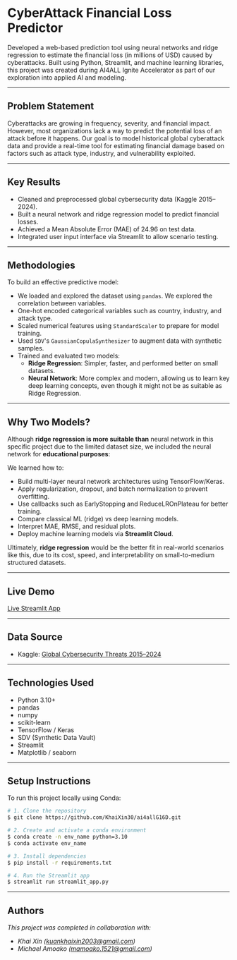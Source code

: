 # CyberAttack Financial Loss Predictor

Developed a web-based prediction tool using neural networks and ridge regression to estimate the financial loss (in millions of USD) caused by cyberattacks. Built using Python, Streamlit, and machine learning libraries, this project was created during AI4ALL Ignite Accelerator as part of our exploration into applied AI and modeling.

---

## Problem Statement

Cyberattacks are growing in frequency, severity, and financial impact. However, most organizations lack a way to predict the potential loss of an attack before it happens. Our goal is to model historical global cyberattack data and provide a real-time tool for estimating financial damage based on factors such as attack type, industry, and vulnerability exploited.

---

## Key Results

- Cleaned and preprocessed global cybersecurity data (Kaggle 2015–2024).
- Built a neural network and ridge regression model to predict financial losses.
- Achieved a Mean Absolute Error (MAE) of 24.96 on test data.
- Integrated user input interface via Streamlit to allow scenario testing.

---

## Methodologies

To build an effective predictive model:

- We loaded and explored the dataset using `pandas`. We explored the correlation between variables. 
- One-hot encoded categorical variables such as country, industry, and attack type.
- Scaled numerical features using `StandardScaler` to prepare for model training.
- Used `SDV`'s `GaussianCopulaSynthesizer` to augment data with synthetic samples.
- Trained and evaluated two models:
  - **Ridge Regression**: Simpler, faster, and performed better on small datasets.
  - **Neural Network**: More complex and modern, allowing us to learn key deep learning concepts, even though it might not be as suitable as Ridge Regression.
---

## Why Two Models?

Although **ridge regression is more suitable than** neural network in this specific project due to the limited dataset size, we included the neural network for **educational purposes**:

We learned how to:

- Build multi-layer neural network architectures using TensorFlow/Keras.
- Apply regularization, dropout, and batch normalization to prevent overfitting.
- Use callbacks such as EarlyStopping and ReduceLROnPlateau for better training.
- Compare classical ML (ridge) vs deep learning models.
- Interpret MAE, RMSE, and residual plots.
- Deploy machine learning models via **Streamlit Cloud**.

Ultimately, **ridge regression** would be the better fit in real-world scenarios like this, due to its cost, speed, and interpretability on small-to-medium structured datasets.

---

## Live Demo

[Live Streamlit App](https://ai4allg16d-jznwalqkp7bva9k2dqg3ge.streamlit.app/)

---

## Data Source

- Kaggle: [Global Cybersecurity Threats 2015–2024](https://www.kaggle.com/)

---

## Technologies Used

- Python 3.10+
- pandas
- numpy
- scikit-learn
- TensorFlow / Keras
- SDV (Synthetic Data Vault)
- Streamlit
- Matplotlib / seaborn

---

## Setup Instructions

To run this project locally using Conda:

```bash
# 1. Clone the repository
$ git clone https://github.com/KhaiXin30/ai4allG16D.git

# 2. Create and activate a conda environment
$ conda create -n env_name python=3.10
$ conda activate env_name

# 3. Install dependencies
$ pip install -r requirements.txt

# 4. Run the Streamlit app
$ streamlit run streamlit_app.py
```

---

## Authors 

*This project was completed in collaboration with:*
- *Khai Xin ([kuankhaixin2003@gmail.com](mailto:jkuankhaixin2003@gmail.com))*
- *Michael Amoako ([mamoako.1521@gmail.com](mailto:mamoako.1521@gmail.com))*



